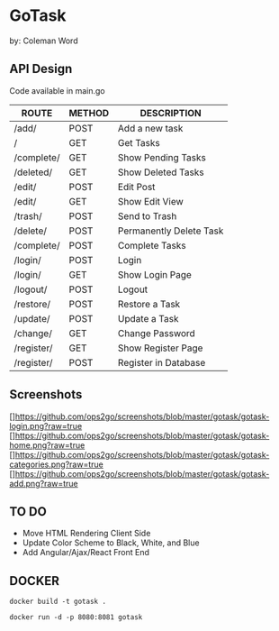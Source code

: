 # GoTask
by: Coleman Word

## API Design
Code available in main.go

| ROUTE          	| METHOD 	| DESCRIPTION             	|
|----------------	|--------	|-------------------------	|
| /add/          	| POST   	| Add a new task          	|
| /              	| GET    	| Get Tasks               	|
| /complete/     	| GET    	| Show Pending Tasks      	|
| /deleted/      	| GET    	| Show Deleted Tasks      	|
| /edit/<id>     	| POST   	| Edit Post               	|
| /edit/<id>     	| GET    	| Show Edit View          	|
| /trash/<id>    	| POST   	| Send to Trash           	|
| /delete/<id>   	| POST   	| Permanently Delete Task 	|
| /complete/<id> 	| POST   	| Complete Tasks          	|
| /login/        	| POST   	| Login                   	|
| /login/        	| GET    	| Show Login Page         	|
| /logout/       	| POST   	| Logout                  	|
| /restore/<id>  	| POST   	| Restore a Task          	|
| /update/<id>   	| POST   	| Update a Task           	|
| /change/       	| GET    	| Change Password         	|
| /register/     	| GET    	| Show Register Page      	|
| /register/     	| POST   	| Register in Database    	|
  
## Screenshots
[]https://github.com/ops2go/screenshots/blob/master/gotask/gotask-login.png?raw=true
[]https://github.com/ops2go/screenshots/blob/master/gotask/gotask-home.png?raw=true
[]https://github.com/ops2go/screenshots/blob/master/gotask/gotask-categories.png?raw=true
[]https://github.com/ops2go/screenshots/blob/master/gotask/gotask-add.png?raw=true

## TO DO
* Move HTML Rendering Client Side
* Update Color Scheme to Black, White, and Blue
* Add Angular/Ajax/React Front End


## DOCKER
```
docker build -t gotask .
```
```
docker run -d -p 8080:8081 gotask
```
